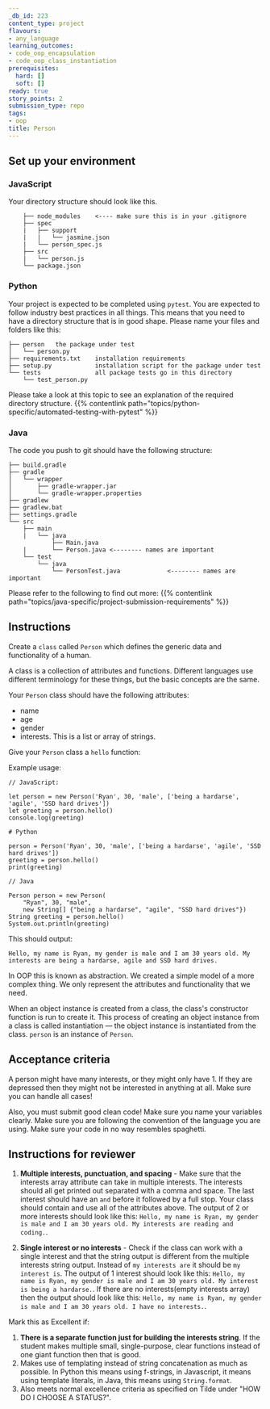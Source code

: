 ```yaml
---
_db_id: 223
content_type: project
flavours:
- any_language
learning_outcomes:
- code_oop_encapsulation
- code_oop_class_instantiation
prerequisites:
  hard: []
  soft: []
ready: true
story_points: 2
submission_type: repo
tags:
- oop
title: Person
---
```


## Set up your environment

### JavaScript

Your directory structure should look like this.

```
    ├── node_modules    <---- make sure this is in your .gitignore
    ├── spec               
    |   ├── support
    |   |   └── jasmine.json
    |   └── person_spec.js
    ├── src
    |   └── person.js
    └── package.json
```

### Python

Your project is expected to be completed using `pytest`. You are expected to follow industry best practices in all things. This means that you need to have a directory structure that is in good shape. Please name your files and folders like this:

```
├── person   the package under test
│   └── person.py
├── requirements.txt    installation requirements
├── setup.py            installation script for the package under test
└── tests               all package tests go in this directory
    └── test_person.py
```

Please take a look at this topic to see an explanation of the required directory structure.
{{% contentlink path="topics/python-specific/automated-testing-with-pytest" %}}

### Java

The code you push to git should have the following structure:

```
├── build.gradle
├── gradle
│   └── wrapper
│       ├── gradle-wrapper.jar
│       └── gradle-wrapper.properties
├── gradlew
├── gradlew.bat
├── settings.gradle
└── src
    ├── main
    |   └── java
            ├── Main.java
    |       └── Person.java <-------- names are important
    └── test
        └── java
            └── PersonTest.java             <-------- names are important
```

Please refer to the following to find out more: {{% contentlink path="topics/java-specific/project-submission-requirements" %}}

## Instructions

Create a `class` called `Person` which defines the generic data and functionality of a human.

A class is a collection of attributes and functions. Different languages use different terminology for these things, but the basic concepts are the same.

Your `Person` class should have the following attributes:

- name
- age
- gender
- interests. This is a list or array of strings.

Give your `Person` class a `hello` function:

Example usage:

```
// JavaScript:

let person = new Person('Ryan', 30, 'male', ['being a hardarse', 'agile', 'SSD hard drives'])
let greeting = person.hello()
console.log(greeting)
```

```
# Python

person = Person('Ryan', 30, 'male', ['being a hardarse', 'agile', 'SSD hard drives'])
greeting = person.hello()
print(greeting)
```

```
// Java

Person person = new Person(
    "Ryan", 30, "male",
    new String[] {"being a hardarse", "agile", "SSD hard drives"})
String greeting = person.hello()
System.out.println(greeting)
```

This should output:

```
Hello, my name is Ryan, my gender is male and I am 30 years old. My interests are being a hardarse, agile and SSD hard drives.
```

In OOP this is known as abstraction. We created a simple model of a more complex thing. We only represent the attributes and functionality that we need.

When an object instance is created from a class, the class's constructor function is run to create it. This process of creating an object instance from a class is called instantiation — the object instance is instantiated from the class. `person` is an instance of `Person`.

## Acceptance criteria

A person might have many interests, or they might only have 1. If they are depressed then they might not be interested in anything at all. Make sure you can handle all cases!

Also, you must submit good clean code! Make sure you name your variables clearly. Make sure you are following the convention of the language you are using. Make sure your code in no way resembles spaghetti.

## Instructions for reviewer

1. **Multiple interests, punctuation, and spacing** - Make sure that the interests array attribute can take in multiple interests. The interests should all get printed out separated with a comma and space. The last interest should have an `and` before it followed by a full stop. Your class should contain and use all of the attributes above.
The output of 2 or more interests should look like this: `Hello, my name is Ryan, my gender is male and I am 30 years old. My interests are reading and coding.`.

2. **Single interest or no interests** - Check if the class can work with a single interest and that the string output is different from the multiple interests string output. Instead of `my interests are` it should be `my interest is`.
The output of 1 interest should look like this: `Hello, my name is Ryan, my gender is male and I am 30 years old. My interest is being a hardarse.`.
If there are no interests(empty interests array) then the output should look like this: `Hello, my name is Ryan, my gender is male and I am 30 years old. I have no interests.`.

Mark this as Excellent if:

1. **There is a separate function just for building the interests string**. If the student makes multiple small, single-purpose, clear functions instead of one giant function then that is good.
2. Makes use of templating instead of string concatenation as much as possible. In Python this means using f-strings, in Javascript, it means using template literals, in Java, this means using `String.format`.
3. Also meets normal excellence criteria as specified on Tilde under "HOW DO I CHOOSE A STATUS?".
